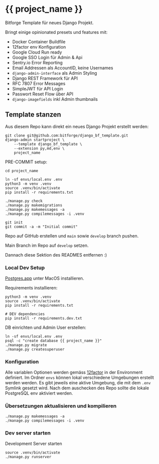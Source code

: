 {{ project_name }}
==================

Bitforge Template für neues Django Projekt.

Bringt einige opinionated presets und features mit:

- Docker Container Buildfile
- 12factor env Konfiguration
- Google Cloud Run ready
- Google SSO Login für Admin & Api
- Sentry.io Error Reporting
- Email Addressen als AccountID, keine Usernames
- `django-admin-interface` als Admin Styling
- Django REST Framework für API
- RFC 7807 Error Messages
- SimpleJWT für API Login
- Passwort Reset Flow über API
- `django-imagefields` inkl Admin thumbnails

## Template stanzen

Aus diesem Repo kann direkt ein neues Django Projekt erstellt werden:

    git clone git@github.com:bitforge/django_bf_template.git
    django-admin startproject \
        --template django_bf_template \
        --extension py,md,env \
        project_name


PRE-COMMIT setup:

    cd project_name

    ln -sf envs/local.env .env
    python3 -m venv .venv
    source .venv/bin/activate
    pip install -r requirements.txt

    ./manage.py check
    ./manage.py makemigrations
    ./manage.py makemessages -a
    ./manage.py compilemessages -i .venv

    git init
    git commit -a -m "Initial commit"

Repo auf GitHub erstellen und `main` sowie `develop` branch pushen.

Main Branch im Repo auf `develop` setzen.

Dannach diese Sektion des READMES entfernen :)


### Local Dev Setup

[Postgres.app](https://postgresapp.com) unter MacOS installieren.

Requirements installieren:

    python3 -m venv .venv
    source .venv/bin/activate
    pip install -r requirements.txt

    # DEV dependencies
    pip install -r requirements.dev.txt

DB einrichten und Admin User erstellen:

    ln -sf envs/local.env .env
    psql -c "create database {{ project_name }}"
    ./manage.py migrate
    ./manage.py createsuperuser


### Konfiguration

Alle variablen Optionen werden gemäss [12factor](https://12factor.net/config) in der Environment definiert.
Im Ordner `envs` können lokal verschiedene Umgebungen erstellt werden werden.
Es gibt jeweils eine aktive Umgebung, die mit dem `.env` Symlink gesetzt wird.
Nach dem auschecken des Repo sollte die lokale PostgreSQL env aktiviert werden.


### Übersetzungen aktualisieren und kompilieren

    ./manage.py makemessages -a
    ./manage.py compilemessages -i .venv


### Dev server starten

Development Server starten

    source .venv/bin/activate
    ./manage.py runserver

